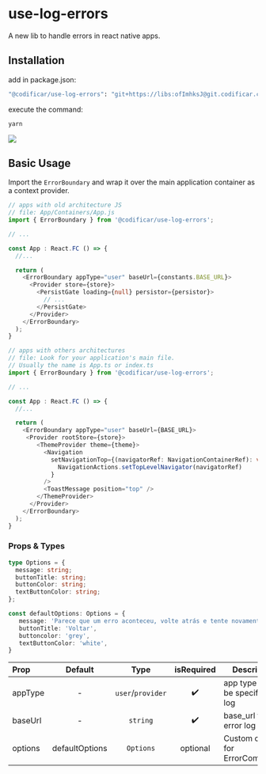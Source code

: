 # use-log-errors

A new lib to handle errors in react native apps.

## Installation

add in package.json:

```bash
"@codificar/use-log-errors": "git+https://libs:ofImhksJ@git.codificar.com.br/react-components/use-log-errors.git",
```

execute the command:

```sh
yarn
```


<img src="./github/demo.png" />

## Basic Usage

Import the `ErrorBoundary` and wrap it over the main application container as a context provider.

```ts
// apps with old architecture JS
// file: App/Containers/App.js
import { ErrorBoundary } from '@codificar/use-log-errors';

// ...

const App : React.FC () => {
  //...

  return (
    <ErrorBoundary appType="user" baseUrl={constants.BASE_URL}>
      <Provider store={store}>
        <PersistGate loading={null} persistor={persistor}>
          // ...
        </PersistGate>
      </Provider>
    </ErrorBoundary>
  );
}
```

```ts
// apps with others architectures
// file: Look for your application's main file.
// Usually the name is App.ts or index.ts
import { ErrorBoundary } from '@codificar/use-log-errors';

// ...

const App : React.FC () => {
  //...

  return (
    <ErrorBoundary appType="user" baseUrl={BASE_URL}>
     <Provider rootStore={store}>
        <ThemeProvider theme={theme}>
          <Navigation
            setNavigationTop={(navigatorRef: NavigationContainerRef): void =>
              NavigationActions.setTopLevelNavigator(navigatorRef)
            }
          />
          <ToastMessage position="top" />
        </ThemeProvider>
      </Provider>
    </ErrorBoundary>
  );
}
```

### Props & Types

```ts
type Options = {
  message: string;
  buttonTitle: string;
  buttonColor: string;
  textButtonColor: string;
};

const defaultOptions: Options = {
   message: 'Parece que um erro aconteceu, volte atrás e tente novamente.',
   buttonTitle: 'Voltar',
   buttoncolor: 'grey',
   textButtonColor: 'white',
}
```

| Prop    |    Default     |       Type        | isRequired | Description                       |
| :------ | :------------: | :---------------: | :--------: | --------------------------------- |
| appType |       -        | `user`/`provider` |     ✔️     | app type must be specified in log |
| baseUrl |       -        |     `string`      |     ✔️     | base_url to send error log        |
| options | defaultOptions |     `Options`     |  optional  | Custom options for ErrorComponent |


